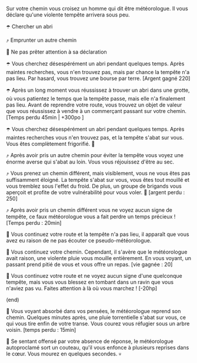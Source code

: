 Sur votre chemin vous croisez un homme qui dit être météorologue. Il vous déclare qu'une violente tempête arrivera sous peu.

☂️ Chercher un abri

⤴️ Emprunter un autre chemin

🏃 Ne pas prêter attention à sa déclaration


☂️ Vous cherchez désespérément un abri pendant quelques temps. Après maintes recherches, vous n'en trouvez pas, mais par chance la tempête n'a pas lieu.
Par hasard, vous trouvez une bourse par terre. [Argent gagné 220]

☂️ Après un long moment vous réussissez à trouver un abri dans une grotte, où vous patientez le temps que la tempête passe, mais elle n'a finalement pas lieu. Avant de reprendre votre route, vous trouvez un objet de valeur que vous réussissez à vendre à un commerçant passant sur votre chemin. [Temps perdu 45min | +300po ]

☂️ Vous cherchez désespérément un abri pendant quelques temps. Après maintes recherches vous n'en trouvez pas, et la tempête s'abat sur vous. Vous êtes complètement frigorifié. 🥶


⤴️ Après avoir pris un autre chemin pour éviter la tempête vous voyez une énorme averse qui s'abat au loin. Vous vous réjouissez d'être au sec.

⤴️ Vous prenez un chemin différent, mais visiblement, vous ne vous êtes pas suffisamment éloigné. La tempête s'abat sur vous, vous êtes tout mouillé et vous tremblez sous l'effet du froid. De plus, un groupe de brigands vous aperçoit et profite de votre vulnérabilité pour vous voler. 🥶 [argent perdu : 250]

⤴️ Après avoir pris un chemin différent vous ne voyez aucun signe de tempête, ce faux météorologue vous a fait perdre un temps précieux ! [Temps perdu : 20min]


🏃 Vous continuez votre route et la tempête n'a pas lieu, il apparaît que vous avez eu raison de ne pas écouter ce pseudo-météorologue.

🏃 Vous continuez votre chemin. Cependant, il s'avère que le météorologue avait raison, une violente pluie vous mouille entièrement. En vous voyant, un passant prend pitié de vous et vous offre un repas. [vie gagnée : 20] 

🏃 Vous continuez votre route et ne voyez aucun signe d'une quelconque tempête, mais vous vous blessez en tombant dans un ravin que vous n'aviez pas vu. Faites attention à là où vous marchez ! [-20hp]


(end)

👥 Vous voyant absorbé dans vos pensées, le météorologue reprend son chemin. Quelques minutes après, une pluie torrentielle s'abat sur vous, ce qui vous tire enfin de votre transe. Vous courez vous réfugier sous un arbre voisin. [temps perdu : 15min]

👥 Se sentant offensé par votre absence de réponse, le météorologue autoproclamé sort un couteau, qu'il vous enfonce à plusieurs reprises dans le cœur. Vous mourez en quelques secondes. 💀
